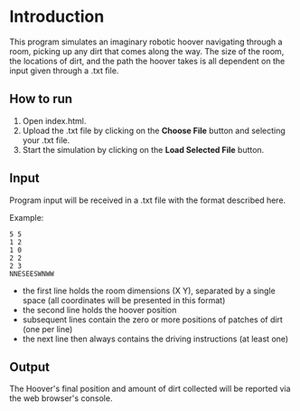 # Introduction

This program simulates an imaginary robotic hoover navigating through a room, picking up any dirt that comes along the way. The size of the room, the locations of dirt, and the path the hoover takes is all dependent on the input given through a .txt file. 

## How to run

1. Open index.html.
2. Upload the .txt file by clicking on the **Choose File** button and selecting your .txt file. 
3. Start the simulation by clicking on the **Load Selected File** button. 

## Input

Program input will be received in a .txt file with the format described here.

Example:
```
5 5
1 2
1 0
2 2
2 3
NNESEESWNWW
```

* the first line holds the room dimensions (X Y), separated by a single space (all coordinates will be presented in this format)
* the second line holds the hoover position
* subsequent lines contain the zero or more positions of patches of dirt (one per line)
* the next line then always contains the driving instructions (at least one)

## Output 

The Hoover's final position and amount of dirt collected will be reported via the web browser's console. 
